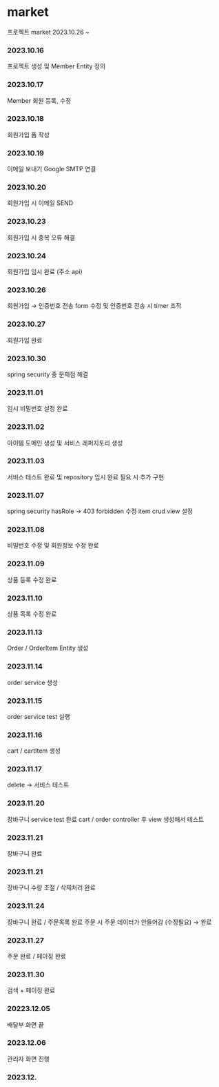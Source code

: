 # market
프로젝트 market 2023.10.26 ~ 

### 2023.10.16
프로젝트 생성 및 Member Entity 정의

### 2023.10.17
Member 회원 등록, 수정

### 2023.10.18
회원가입 폼 작성

### 2023.10.19
이메일 보내기 Google SMTP 연결

### 2023.10.20
회원가입 시 이메일 SEND

### 2023.10.23
회원가입 시 중복 오류 해결

### 2023.10.24
회원가입 임시 완료 (주소 api)

### 2023.10.26
회원가입 → 인증번호 전송 form 수정 및 인증번호 전송 시 timer 조작

### 2023.10.27
회원가입 완료

### 2023.10.30
spring security 중 문제점 해결

### 2023.11.01
임시 비밀번호 설정 완료

### 2023.11.02
아이템 도메인 생성 및 서비스 레퍼지토리 생성

### 2023.11.03
서비스 테스트 완료 및 repository 임시 완료 필요 시 추가 구현

### 2023.11.07
spring security hasRole → 403 forbidden 수정
item crud view 설정

### 2023.11.08
비밀번호 수정 및 회원정보 수정 완료

### 2023.11.09
상품 등록 수정 완료

### 2023.11.10
상품 목록 수정 완료

### 2023.11.13
Order / OrderItem Entity 생성

### 2023.11.14
order service 생성

### 2023.11.15
order service test 실행

### 2023.11.16
cart / cartItem 생성

### 2023.11.17
delete → 서비스 테스트

### 2023.11.20
장바구니 service test 완료
cart / order controller 후 view 생성해서 테스트

### 2023.11.21
장바구니 완료

### 2023.11.21
장바구니 수량 조절 / 삭제처리 완료

### 2023.11.24
장바구니 완료 / 주문목록 완료
주문 시 주문 데이터가 안들어감 (수정필요) → 완료

### 2023.11.27
주문 완료 / 페이징 완료

### 2023.11.30
검색 + 페이징 완료

### 20223.12.05
배달부 화면 끝

### 2023.12.06
관리자 화면 진행

### 2023.12.
